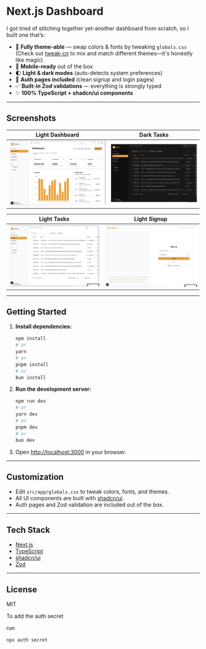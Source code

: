 # Next.js Dashboard

I got tired of stitching together yet-another dashboard from scratch, so I built one that’s:

- 🎨 **Fully theme-able** — swap colors & fonts by tweaking `globals.css`  
  (Check out [tweak-cn](https://github.com/shadcn-ui/tweak-cn) to mix and match different themes—it's honestly like magic)
- 📱 **Mobile-ready** out of the box
- 🌓 **Light & dark modes** (auto-detects system preferences)
- 🔐 **Auth pages included** (clean signup and login pages)
- ✅ **Built-in Zod validations** — everything is strongly typed
- ✨ **100% TypeScript + shadcn/ui components**

---

## Screenshots

|                    Light Dashboard                     |                  Dark Tasks                  |
| :----------------------------------------------------: | :------------------------------------------: |
| ![Light Dashboard](public/samples/light-dashboard.png) | ![Dark Tasks](public/samples/dark-tasks.png) |

|                  Light Tasks                   |                   Light Signup                   |
| :--------------------------------------------: | :----------------------------------------------: |
| ![Light Tasks](public/samples/light-tasks.png) | ![Light Signup](public/samples/light-signup.png) |

---

## Getting Started

1. **Install dependencies:**

   ```bash
   npm install
   # or
   yarn
   # or
   pnpm install
   # or
   bun install
   ```

2. **Run the development server:**

   ```bash
   npm run dev
   # or
   yarn dev
   # or
   pnpm dev
   # or
   bun dev
   ```

3. Open [http://localhost:3000](http://localhost:3000) in your browser.

---

## Customization

- Edit `src/app/globals.css` to tweak colors, fonts, and themes.
- All UI components are built with [shadcn/ui](https://ui.shadcn.com/).
- Auth pages and Zod validation are included out of the box.

---

## Tech Stack

- [Next.js](https://nextjs.org/)
- [TypeScript](https://www.typescriptlang.org/)
- [shadcn/ui](https://ui.shadcn.com/)
- [Zod](https://zod.dev/)

---

## License

MIT

To add the auth secret

run

```code
npx auth secret
```

